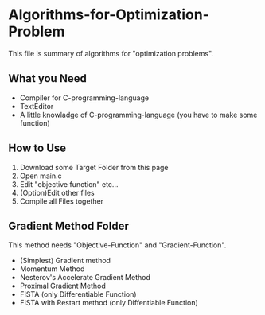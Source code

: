 # Algorithms-for-Optimization-Problem
This file is summary of algorithms for "optimization problems".

## What you Need
- Compiler for C-programming-language
- TextEditor
- A little knowladge of C-programming-language (you have to make some function)

## How to Use
1. Download some Target Folder from this page
2. Open main.c
3. Edit "objective function" etc...
4. (Option)Edit other files
5. Compile all Files together

## Gradient Method Folder
This method needs "Objective-Function" and "Gradient-Function".
- (Simplest) Gradient method
- Momentum Method
- Nesterov's Accelerate Gradient Method
- Proximal Gradient Method
- FISTA (only Differentiable Function)
- FISTA with Restart method (only Diffentiable Function)
